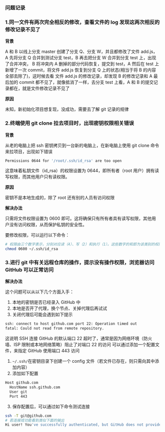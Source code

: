 ### 问题记录

### 1.同一文件有两次完全相反的修改，查看文件的 log 发现这两次相反的修改记录不见了

**背景**

A 和 B 以线上分支 master 创建了分支 Q、分支 W，并且都修改了文件 add.js，A 先将分支 Q 合并到测试分支 test，B 再去把分支 W 合并到分支 test 上，出现了合并冲突，
B 将冲突内 A 删掉的部分代码恢复，提交到 test，A 然后在 test 上新增了一次 commit，将文件 add.js 恢复到分支 Q 上的状态(相当于将 B 的内容全部去除了)，这时候去看
文件 add.js 的修改记录，却发现 B 的修改记录和 A 最后加的 commit 都不见了，就像抵消了一样，去分支 test 上看，A 和 B 的提交记录都在，就是文件修改记录不见了

**原因**

未知，新初始化项目想复现，没成功，需要去了解 git 记录的规律

### 2.终端使用 git clone 拉去项目时，出现密钥权限相关错误

**背景**

从老的电脑上把 ssh 密钥拷贝到一台新的电脑上，在新电脑上使用 git clone 命令来拉项目，出现如下错误

```sh
Permissions 0644 for '/root/.ssh/id_rsa' are too open
```

这意味着私钥文件（id_rsa）的权限设置为 0644，即所有者（root 用户）拥有读写权限，而其他用户只有读权限。

**原因**

密钥不是本地生成的，除了 root 还有别的人员有访问权限

**解决办法**

只需将文件权限设置为 0600 即可。这将确保只有所有者具有读写权限，其他用户没有访问权限，从而保护私钥的安全性。

要修改权限，可以运行以下命令：

```sh
# 权限由三个数字表示，分别对应读（4）、写（2）和执行（1）。这些数字的和即为该类别的权限
chmod 0600 ~/.ssh/id_rsa
```

### 3.进行 git 中有关远程仓库的操作，提示没有操作权限，浏览器访问 GitHub 可以正常访问

**解决办法**

这个问题可以从以下几个方面入手：

1. 本地的密钥是否已经录入 GitHub 中
2. 本地是否开了代理，换个节点、关掉代理后再试试
3. 关闭代理后可能会遇到如下提示

```sh
ssh: connect to host github.com port 22: Operation timed out
fatal: Could not read from remote repository.
```

这说明 SSH 连接 GitHub 的默认端口 22 超时了，通常是因为网络环境（防火墙、ISP 限制或本地网络策略）阻止了对端口 22 的访问
可以通过添加一个配置文件，来指定 GitHub 使用端口 443 访问

1. `~/.ssh/`在密钥目录下创建一个 config 文件（若文件已存在，则只需向其中添加内容）
2. 添加如下配置

```sh
Host github.com
  HostName ssh.github.com
  User git
  Port 443

```

3. 保存配置后，可以通过如下命令测试连接

```sh
ssh -T git@github.com
# 若连接成功能看到类似下面的输出
Hi user! You've successfully authenticated, but GitHub does not provide shell access.
```
